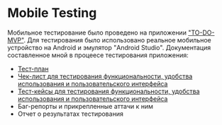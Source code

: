 # Mobile Testing
Мобильное тестирование было проведено на приложении <a href = "https://drive.google.com/file/d/1XmKPT8cYSKlXaSwqRNmA8pX4huAihfZK/view?usp=sharing">"TO-DO-MVP"</a>. Для тестирования было использовано реальное мобильное устройство на Android и эмулятор "Android Studio".
Документация составленное мной в процеесе тестирования приложения:
<ul>
<li><a href = "https://github.com/Nomasqwe/mobile_testing/blob/main/Plan.pdf">Тест-план</a></li>
<li><a href = "">Чек-лист для тестирования функциональности, удобства использования и пользовательского интерфейса</a></li>
<li><a href = "">Тест-кейсы для тестирования функциональности, удобства использования и пользовательского интерфейса</a></li>
<li><a>Баг-репорты и прикрепленные аттачи к ним</a> </li>
<li><a>Отчет о результатах тестирования</a></li>
</ul>